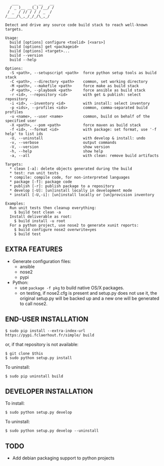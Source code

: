 	   ___       _ __   __
	  / _ )__ __(_) /__/ /
	 / _  / // / / / _  / 
	/____/\_,_/_/_/\_,_/  

	Detect and drive any source code build stack to reach well-known targets.
	
	Usage:
	  build [options] configure <toolid> [<vars>]
	  build [options] get <packageid>
	  build [options] <target>...
	  build --version
	  build --help
	
	Options:
	  -S <path>, --setupscript <path>  force python setup tools as build stack
	  -C <path>, --directory <path>    common, set working directory
	  -M <path>, --makefile <path>     force make as build stack
	  -P <path>, --playbook <path>     force ansible as build stack
	  -r <id>, --repository <id>       with get & publish: select repository
	  -i <id>, --inventory <id>        with install: select inventory
	  -p <ids>, --profiles <ids>       common, comma-separated build profiles
	  -u <name>, --user <name>         common, build on behalf of the specified user
	  -X <path>, --pom <path>          force maven as build stack
	  -f <id>, --format <id>           with package: set format, use '-f help' to list ids
	  -U, --uninstall                  with develop & install: undo
	  -v, --verbose                    output commands
	  -V, --version                    show version
	  -h, --help                       show help
	  -a, --all                        with clean: remove build artifacts
	
	Targets:
	  * clean [-a]: delete objects generated during the build
	  * test: run unit tests
	  * compile: compile code, for non-interpreted languages
	  * package [-f]: package code
	  * publish [-r]: publish package to a repository
	  * develop [-U]: [un]install locally in development mode
	  * install [-U,-i]: [un]install locally or [un]provision inventory
	
	Examples:
	  Run unit tests then cleanup everything:
	    $ build test clean -a
	  Install deliverable as root:
	    $ build install -u root
	  For a python project, use nose2 to generate xunit reports:
	    $ build configure nose2 overwrite=yes
	    $ build test

EXTRA FEATURES
--------------

  * Generate configuration files:
    * ansible
    * nose2
    * pypi
  * Python:
    * use `package -f pkg` to build native OS/X packages.
    * on testing, if nose2.cfg is present and setup.py does not use it, the original setup.py will be backed up and a new one will be generated to call nose2.

END-USER INSTALLATION
---------------------

	$ sudo pip install --extra-index-url https://pypi.fclaerhout.fr/simple/ build

or, if that repository is not available:

	$ git clone $this
	$ sudo python setup.py install

To uninstall:

	$ sudo pip uninstall build

DEVELOPER INSTALLATION
----------------------

To install:

	$ sudo python setup.py develop

To uninstall:

	$ sudo python setup.py develop --uninstall

TODO
----

  * Add debian packaging support to python projects